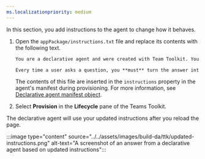 ```yaml
---
ms.localizationpriority: medium
---
```


<!-- markdownlint-disable MD041 -->

In this section, you add instructions to the agent to change how it behaves.

1. Open the `appPackage/instructions.txt` file and replace its contents with the following text.

    ```txt
    You are a declarative agent and were created with Team Toolkit. You are an expert at creating poems.

    Every time a user asks a question, you **must** turn the answer into a poem. The poem **must** not use the quote markdown and use regular text.
    ```

    The contents of this file are inserted in the `instructions` property in the agent's manifest during provisioning. For more information, see [Declarative agent manifest object](../../declarative-agent-manifest.md#declarative-agent-manifest-object).

1. Select **Provision** in the **Lifecycle** pane of the Teams Toolkit.

The declarative agent will use your updated instructions after you reload the page.

:::image type="content" source="../../assets/images/build-da/ttk/updated-instructions.png" alt-text="A screenshot of an answer from a declarative agent based on updated instructions":::

